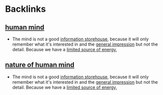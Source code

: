 
# Backlinks
## [human mind](<human mind.md>)
- The mind is not a good [information storehouse](<information storehouse.md>), because it will only remember what it's interested in and the [general impression](<general impression.md>) but not the detail. Because we have a [limited source of energy](<limited source of energy.md>),

## [nature of human mind](<nature of human mind.md>)
- The mind is not a good [information storehouse](<information storehouse.md>), because it will only remember what it's interested in and the [general impression](<general impression.md>) but not the detail. Because we have a [limited source of energy](<limited source of energy.md>),

